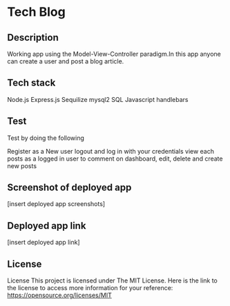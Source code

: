 # Tech Blog 

## Description
Working app using the Model-View-Controller paradigm.In this app anyone can create a user and post a blog article.

## Tech stack 

Node.js
Express.js
Sequilize
mysql2
SQL
Javascript
handlebars

## Test 

Test by doing the following

Register as a New user
logout and log in with your credentials
view each posts as a logged in user to comment
on dashboard, edit, delete and create new posts

## Screenshot of deployed app

[insert deployed app screenshots]

## Deployed app link

[insert deployed app link]

## License
License This project is licensed under The MIT License. Here is the link to the license to access more information for your reference: https://opensource.org/licenses/MIT